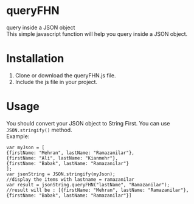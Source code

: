 # queryFHN
query inside a JSON object  
This simple javascript function will help you query inside a JSON object.  
# Installation  
1. Clone or download the queryFHN.js file.  
2. Include the js file in your project.  
# Usage  
You should convert your JSON object to String First. You can use ```JSON.stringify()``` method.  
Example:  
```
var myJson = [
{firstName: "Mehran", lastName: "Ramazanilar"},
{firstName: "Ali", lastName: "Kianmehr"},
{firstName: "Babak", lastName: "Ramazanilar"}
];  
var jsonString = JSON.stringify(myJson);
//display the items with lastname = ramazanilar
var result = jsonString.queryFHN("lastName", "Ramazanilar");
//result will be : [{firstName: "Mehran", lastName: "Ramazanilar"}, {firstName: "Babak", lastName: "Ramazanilar"}]
```
